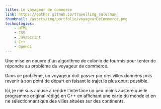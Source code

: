```yaml
---
title: Le voyageur de commerce
link: https://gothor.github.io/travelling_salesman
thumbnail: /assets/img/portfolio/voyageurDeCommerce.png
technologies:
    - HTML
    - CSS
    - JavaScript
    - C++
    - OpenGL
---
```


Une mise en oeuvre d'un algorithme de colonie de fourmis pour tenter de répondre au problème du voyageur de commerce.

Dans ce problème, un voyageur doit passer par des villes données puis revenir à son point de départ en faisant le trajet le plus court possible.

Ici, je me suis amusé à rendre l'interface un peu moins austère que le programme original rédigé en C++ en affichant une carte du monde et en ne sélectionnant que des villes situées sur des continents.